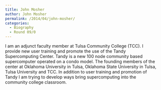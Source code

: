 ```yaml
---
title: John Mosher
author: John Mosher
permalink: /2014/04/john-mosher/
categories:
  - Biography
  - Round 09/0
---
```

I am an adjunct faculty member at Tulsa Community College (TCC). I provide new user training and promote the use of the Tandy Supercomputing Center. Tandy is a new 100 node community based supercomputer operated on a condo model. The founding members of the center at Oklahoma University in Tulsa, Oklahoma State University in Tulsa, Tulsa University and TCC. In addition to user training and promotion of Tandy I am trying to develop ways bring supercomputing into the community college classroom.
